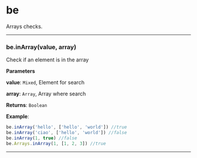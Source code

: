 # be

Arrays checks.



* * *

### be.inArray(value, array) 

Check if an element is in the array

**Parameters**

**value**: `Mixed`, Element for search

**array**: `Array`, Array where search

**Returns**: `Boolean`

**Example**:
```js
be.inArray('hello', ['hello', 'world']) //truebe.inArray('ciao', ['hello', 'world']) //falsebe.inArray(1, true) //falsebe.Arrays.inArray(1, [1, 2, 3]) //true
```



* * *










